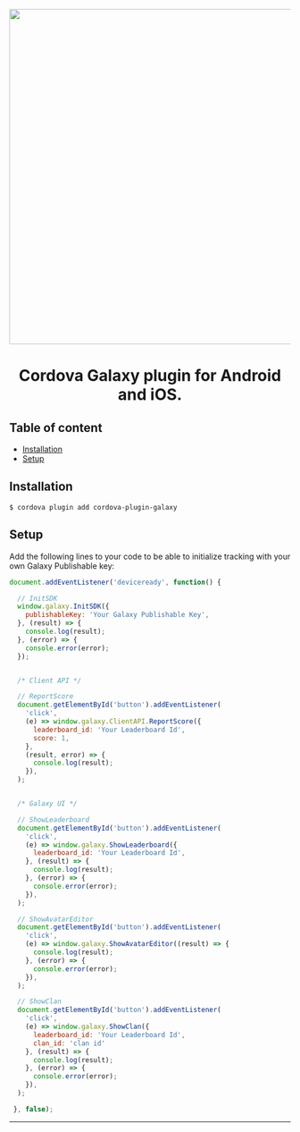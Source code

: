 <p align="center">
  <img a src="https://uploads-ssl.webflow.com/632b845203cf40e09d13ecb4/632b8cf5cf48fdcdc7ae834c_galaxy_newlogo-p-500.png" width="600">
</p>

<h1>
  <p align="center">
    Cordova Galaxy plugin for Android and iOS.
  </p>
</h1>

## Table of content

- [Installation](#installation)
- [Setup](#setup)

## <a id="installation">Installation</a>

```
$ cordova plugin add cordova-plugin-galaxy
```

## <a id="setup">Setup</a>

Add the following lines to your code to be able to initialize tracking with your own Galaxy Publishable key:


```javascript
document.addEventListener('deviceready', function() {

  // InitSDK
  window.galaxy.InitSDK({
    publishableKey: 'Your Galaxy Publishable Key',
  }, (result) => {
    console.log(result);
  }, (error) => {
    console.error(error);
  });


  /* Client API */

  // ReportScore
  document.getElementById('button').addEventListener(
    'click',
    (e) => window.galaxy.ClientAPI.ReportScore({
      leaderboard_id: 'Your Leaderboard Id',
      score: 1,
    },
    (result, error) => {
      console.log(result);
    }),
  );


  /* Galaxy UI */

  // ShowLeaderboard
  document.getElementById('button').addEventListener(
    'click',
    (e) => window.galaxy.ShowLeaderboard({
      leaderboard_id: 'Your Leaderboard Id',
    }, (result) => {
      console.log(result);
    }, (error) => {
      console.error(error);
    }),
  );

  // ShowAvatarEditor
  document.getElementById('button').addEventListener(
    'click',
    (e) => window.galaxy.ShowAvatarEditor((result) => {
      console.log(result);
    }, (error) => {
      console.error(error);
    }),
  );

  // ShowClan
  document.getElementById('button').addEventListener(
    'click',
    (e) => window.galaxy.ShowClan({
      leaderboard_id: 'Your Leaderboard Id',
      clan_id: 'clan id'
    }, (result) => {
      console.log(result);
    }, (error) => {
      console.error(error);
    }),
  );

 }, false);
```
---
